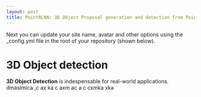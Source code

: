 ```yaml
---
layout: post
title: PointRCNN: 3D Object Proposal generation and detection from Point cloud 
---
```


Next you can update your site name, avatar and other options using the _config.yml file in the root of your repository (shown below).
# 3D Object detection
**3D Object Detection** is indespensable for real-world applications.
dmaslmlca ,c
ax ka c
axm ac a
c cxmka  xka
